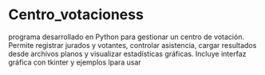 # Centro_votacioness
programa  desarrollado en Python para gestionar un centro de votación. Permite registrar jurados y votantes, controlar asistencia, cargar resultados desde archivos planos y visualizar estadísticas gráficas. Incluye interfaz gráfica con tkinter y ejemplos lpara usar 
